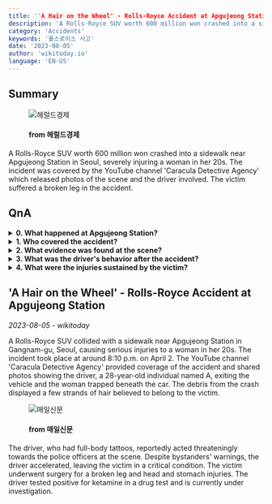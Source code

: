 ```yaml
---
title: ''A Hair on the Wheel' - Rolls-Royce Accident at Apgujeong Station'
description: 'A Rolls-Royce SUV worth 600 million won crashed into a sidewalk near Apgujeong Station in Seoul, severely injuring a woman in her 20s. The incident was covered by the YouTube channel 'Caracula Detective Agency' which released photos of the scene and the driver involved. The victim suffered a broken leg in the accident.'
category: 'Accidents'
keywords: '롤스로이스 사고'
date: '2023-08-05'
author: 'wikitoday.io'
language: 'EN-US'
---
```


## Summary



<figure>
    <img src="http://res.heraldm.com/content/image/2023/08/03/20230803000139_p.jpg" alt="헤럴드경제" />
    <figcaption>
        <h4> from 헤럴드경제</h4>
    </figcaption>
</figure>


A Rolls-Royce SUV worth 600 million won crashed into a sidewalk near Apgujeong Station in Seoul, severely injuring a woman in her 20s. The incident was covered by the YouTube channel 'Caracula Detective Agency' which released photos of the scene and the driver involved. The victim suffered a broken leg in the accident.


## QnA


<details>
    <summary><b>0. What happened at Apgujeong Station?</b></summary>
    A Rolls-Royce SUV crashed into a sidewalk near Apgujeong Station, severely injuring a woman in her 20s.
</details>

<details>
    <summary><b>1. Who covered the accident?</b></summary>
    The YouTube channel 'Caracula Detective Agency' provided coverage of the accident.
</details>

<details>
    <summary><b>2. What evidence was found at the scene?</b></summary>
    Debris from the crash included strands of hair believed to belong to the victim.
</details>

<details>
    <summary><b>3. What was the driver's behavior after the accident?</b></summary>
    The driver, who had full-body tattoos, acted threateningly towards the police officers and seemed unconcerned about the injured victim.
</details>

<details>
    <summary><b>4. What were the injuries sustained by the victim?</b></summary>
    The victim suffered a broken leg and head and stomach injuries.
</details>



## 'A Hair on the Wheel' - Rolls-Royce Accident at Apgujeong Station

_2023-08-05 - wikitoday_

A Rolls-Royce SUV collided with a sidewalk near Apgujeong Station in Gangnam-gu, Seoul, causing serious injuries to a woman in her 20s. The incident took place at around 8:10 p.m. on April 2. The YouTube channel 'Caracula Detective Agency' provided coverage of the accident and shared photos showing the driver, a 28-year-old individual named A, exiting the vehicle and the woman trapped beneath the car. The debris from the crash displayed a few strands of hair believed to belong to the victim.


<figure>
    <img src="https://news.imaeil.com/photos/2023/08/05/2023080507281692897_l.jpg" alt="매일신문" />
    <figcaption>
        <h4> from 매일신문</h4>
    </figcaption>
</figure>


The driver, who had full-body tattoos, reportedly acted threateningly towards the police officers at the scene. Despite bystanders' warnings, the driver accelerated, leaving the victim in a critical condition. The victim underwent surgery for a broken leg and head and stomach injuries. The driver tested positive for ketamine in a drug test and is currently under investigation.
